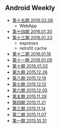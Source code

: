 ## Android Weekly

- [第十五期 2016.02.06](20160206.md)
	- WebApp
- [第十四期 2016.01.30](20160130.md)
- [第十三期 2016.01.23](20160123.md)
	- espresso
	- retrofit cache
- [第十二期 2016.01.16](20160116.md)
- [第十一期 2016.01.09](20160109.md)
- [第十期 2016.01.02](20160102.md)
- [第九期 2015.12.26](20151226.md)
- [第八期 2015.12.19](20151219.md)
- [第七期 2015.12.12](20151212.md)
- [第六期 2015.12.05](20151205.md)
- [第五期 2015.11.28](20151128.md)
- [第四期 2015.11.21](20151121.md)
- [第三期 2015.11.14](20151114.md)
- [第二期 2015.11.07](20151107.md)
- [第一期 2015.10.31](20151031.md)